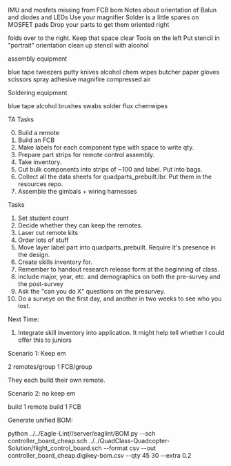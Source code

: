 

IMU and mosfets missing from FCB bom
Notes about orientation of Balun and diodes and LEDs
Use your magnifier
Solder is a little spares on MOSFET pads
Drop your parts to get them oriented right

folds over to the right.  Keep that space clear
Tools on the left
Put stencil in "portrait" orientation
clean up stencil with alcohol

assembly equipment

blue tape
tweezers
putty knives
alcohol
chem wipes
butcher paper
gloves
scissors
spray adhesive
magnifire
compressed air

Soldering equipment

blue tape
alcohol
brushes
swabs
solder
flux
chemwipes


TA Tasks

0. Build a remote
1. Build an FCB
2. Make labels for each component type with space to write qty.
3. Prepare part strips for remote control assembly.
4. Take inventory.
5. Cut bulk components into strips of ~100 and label.  Put into bags.
6. Collect all the data sheets for quadparts_prebuilt.lbr.  Put them in the resources repo.
7. Assemble the gimbals + wiring harnesses

Tasks

1.  Set student count
1.  Decide whether they can keep the remotes.
1.  Laser cut remote kits
2.  Order lots of stuff
3.  Move layer label part into quadparts_prebuilt.  Require it's presence in the design.
4.  Create skills inventory for.
5.  Remember to handout research release form at the beginning of class.
6.  include major, year, etc. and demographics on both the pre-survey and the post-survey
7.  Ask the "can you do X" questions on the presurvey.
8.  Do a surveye on the first day, and another in two weeks to see who you lost.

Next Time:
1.  Integrate skill inventory into application.  It might help tell whether I could offer this to juniors



Scenario 1: Keep em

2 remotes/group
1 FCB/group

They each build their own remote.

Scenario 2: no keep em

build 1 remote
build 1 FCB



Generate unified BOM:

python ../../Eagle-Lint//server/eaglint/BOM.py --sch controller_board_cheap.sch ../../QuadClass-Quadcopter-Solution/flight_control_board.sch --format csv --out controller_board_cheap.digikey-bom.csv --qty 45 30 --extra 0.2
